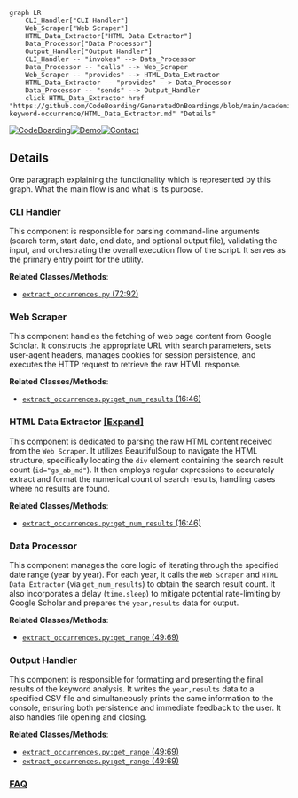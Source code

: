 ```mermaid
graph LR
    CLI_Handler["CLI Handler"]
    Web_Scraper["Web Scraper"]
    HTML_Data_Extractor["HTML Data Extractor"]
    Data_Processor["Data Processor"]
    Output_Handler["Output Handler"]
    CLI_Handler -- "invokes" --> Data_Processor
    Data_Processor -- "calls" --> Web_Scraper
    Web_Scraper -- "provides" --> HTML_Data_Extractor
    HTML_Data_Extractor -- "provides" --> Data_Processor
    Data_Processor -- "sends" --> Output_Handler
    click HTML_Data_Extractor href "https://github.com/CodeBoarding/GeneratedOnBoardings/blob/main/academic-keyword-occurrence/HTML_Data_Extractor.md" "Details"
```

[![CodeBoarding](https://img.shields.io/badge/Generated%20by-CodeBoarding-9cf?style=flat-square)](https://github.com/CodeBoarding/GeneratedOnBoardings)[![Demo](https://img.shields.io/badge/Try%20our-Demo-blue?style=flat-square)](https://www.codeboarding.org/demo)[![Contact](https://img.shields.io/badge/Contact%20us%20-%20contact@codeboarding.org-lightgrey?style=flat-square)](mailto:contact@codeboarding.org)

## Details

One paragraph explaining the functionality which is represented by this graph. What the main flow is and what is its purpose.

### CLI Handler
This component is responsible for parsing command-line arguments (search term, start date, end date, and optional output file), validating the input, and orchestrating the overall execution flow of the script. It serves as the primary entry point for the utility.


**Related Classes/Methods**:

- <a href="https://github.com/recursionpharma/academic-keyword-occurrence/blob/trunk/extract_occurrences.py#L72-L92" target="_blank" rel="noopener noreferrer">`extract_occurrences.py` (72:92)</a>


### Web Scraper
This component handles the fetching of web page content from Google Scholar. It constructs the appropriate URL with search parameters, sets user-agent headers, manages cookies for session persistence, and executes the HTTP request to retrieve the raw HTML response.


**Related Classes/Methods**:

- <a href="https://github.com/recursionpharma/academic-keyword-occurrence/blob/trunk/extract_occurrences.py#L16-L46" target="_blank" rel="noopener noreferrer">`extract_occurrences.py:get_num_results` (16:46)</a>


### HTML Data Extractor [[Expand]](./HTML_Data_Extractor.md)
This component is dedicated to parsing the raw HTML content received from the `Web Scraper`. It utilizes BeautifulSoup to navigate the HTML structure, specifically locating the `div` element containing the search result count (`id="gs_ab_md"`). It then employs regular expressions to accurately extract and format the numerical count of search results, handling cases where no results are found.


**Related Classes/Methods**:

- <a href="https://github.com/recursionpharma/academic-keyword-occurrence/blob/trunk/extract_occurrences.py#L16-L46" target="_blank" rel="noopener noreferrer">`extract_occurrences.py:get_num_results` (16:46)</a>


### Data Processor
This component manages the core logic of iterating through the specified date range (year by year). For each year, it calls the `Web Scraper` and `HTML Data Extractor` (via `get_num_results`) to obtain the search result count. It also incorporates a delay (`time.sleep`) to mitigate potential rate-limiting by Google Scholar and prepares the `year,results` data for output.


**Related Classes/Methods**:

- <a href="https://github.com/recursionpharma/academic-keyword-occurrence/blob/trunk/extract_occurrences.py#L49-L69" target="_blank" rel="noopener noreferrer">`extract_occurrences.py:get_range` (49:69)</a>


### Output Handler
This component is responsible for formatting and presenting the final results of the keyword analysis. It writes the `year,results` data to a specified CSV file and simultaneously prints the same information to the console, ensuring both persistence and immediate feedback to the user. It also handles file opening and closing.


**Related Classes/Methods**:

- <a href="https://github.com/recursionpharma/academic-keyword-occurrence/blob/trunk/extract_occurrences.py#L49-L69" target="_blank" rel="noopener noreferrer">`extract_occurrences.py:get_range` (49:69)</a>
- <a href="https://github.com/recursionpharma/academic-keyword-occurrence/blob/trunk/extract_occurrences.py#L49-L69" target="_blank" rel="noopener noreferrer">`extract_occurrences.py:get_range` (49:69)</a>




### [FAQ](https://github.com/CodeBoarding/GeneratedOnBoardings/tree/main?tab=readme-ov-file#faq)
